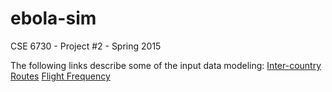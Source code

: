 # ebola-sim
CSE 6730 - Project #2 - Spring 2015

The following links describe some of the input data modeling:
[Inter-country Routes](http://nbviewer.ipython.org/gist/avonmoll/b081d35b09043d129b94)
[Flight Frequency](http://nbviewer.ipython.org/gist/avonmoll/4b5d6d05154a4f872fb4)
